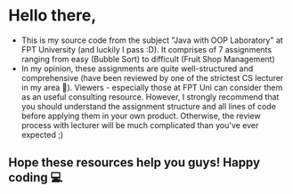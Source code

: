 # Hello there,

* This is my source code from the subject "Java with OOP Laboratory" at FPT University (and luckily I pass :D). It comprises of 7 assignments ranging from easy (Bubble Sort) to difficult (Fruit Shop Management)
* In my opinion, these assignments are quite well-structured and comprehensive (have been reviewed by one of the strictest CS lecturer in my area 🤔). Viewers - especially those at FPT Uni can consider them as an useful consulting resource. However, I strongly recommend that you should understand the assignment structure and all lines of code before applying them in your own product. Otherwise, the review process with lecturer will be much complicated than you've ever expected ;)
## Hope these resources help you guys! Happy coding 💻 
